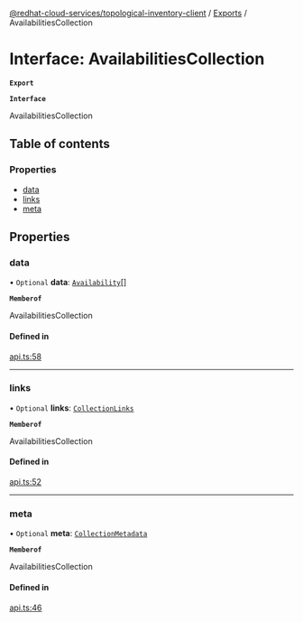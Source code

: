 [@redhat-cloud-services/topological-inventory-client](../README.md) / [Exports](../modules.md) / AvailabilitiesCollection

# Interface: AvailabilitiesCollection

**`Export`**

**`Interface`**

AvailabilitiesCollection

## Table of contents

### Properties

- [data](AvailabilitiesCollection.md#data)
- [links](AvailabilitiesCollection.md#links)
- [meta](AvailabilitiesCollection.md#meta)

## Properties

### data

• `Optional` **data**: [`Availability`](Availability.md)[]

**`Memberof`**

AvailabilitiesCollection

#### Defined in

[api.ts:58](https://github.com/mkholjuraev/javascript-clients/blob/master/packages/topological-inventory/api.ts#L58)

___

### links

• `Optional` **links**: [`CollectionLinks`](CollectionLinks.md)

**`Memberof`**

AvailabilitiesCollection

#### Defined in

[api.ts:52](https://github.com/mkholjuraev/javascript-clients/blob/master/packages/topological-inventory/api.ts#L52)

___

### meta

• `Optional` **meta**: [`CollectionMetadata`](CollectionMetadata.md)

**`Memberof`**

AvailabilitiesCollection

#### Defined in

[api.ts:46](https://github.com/mkholjuraev/javascript-clients/blob/master/packages/topological-inventory/api.ts#L46)
